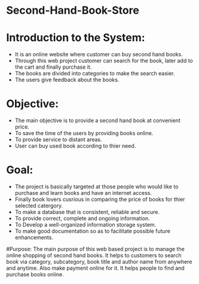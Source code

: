 # Second-Hand-Book-Store

# Introduction to the System:

* It is an online website where customer can buy second hand books.
* Through this web project customer can search for the book, later add to the cart and finally purchase it.
* The books are divided into categories to make the search easier.
* The users give feedback about the books.

# Objective:

* The main objective is to provide a second hand book at convenient price.
* To save the time of the users by providing books online.
* To provide service to distant areas.
* User can buy used book according to thier need.

# Goal:

* The project is basically targeted at those people who would like to purchase and learn books and have an internet access.
* Finally book lovers cusrious in comparing the price of books for thier selected catergory.
* To make a database that is consistent, reliable and secure.
* To provide correct, complete and ongoing information.
* To Develop a well-organized information storage system.
* To make good documentation so as to facilitate possible future enhancements.

#Purpose:
The main purpose of this web based project is to manage the online shopping of second hand books. It helps to customers to search book via category, subcategory, book title and author name from anywhere and anytime. Also make payment online for it. It helps people to find and purchase books online.

